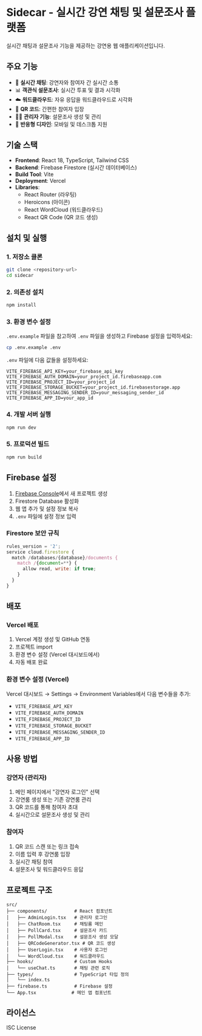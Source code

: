 # Sidecar - 실시간 강연 채팅 및 설문조사 플랫폼

실시간 채팅과 설문조사 기능을 제공하는 강연용 웹 애플리케이션입니다.

## 주요 기능

- 🎯 **실시간 채팅**: 강연자와 참여자 간 실시간 소통
- 📊 **객관식 설문조사**: 실시간 투표 및 결과 시각화
- ☁️ **워드클라우드**: 자유 응답을 워드클라우드로 시각화
- 📱 **QR 코드**: 간편한 참여자 입장
- 👨‍🏫 **관리자 기능**: 설문조사 생성 및 관리
- 📱 **반응형 디자인**: 모바일 및 데스크톱 지원

## 기술 스택

- **Frontend**: React 18, TypeScript, Tailwind CSS
- **Backend**: Firebase Firestore (실시간 데이터베이스)
- **Build Tool**: Vite
- **Deployment**: Vercel
- **Libraries**: 
  - React Router (라우팅)
  - Heroicons (아이콘)
  - React WordCloud (워드클라우드)
  - React QR Code (QR 코드 생성)

## 설치 및 실행

### 1. 저장소 클론
```bash
git clone <repository-url>
cd sidecar
```

### 2. 의존성 설치
```bash
npm install
```

### 3. 환경 변수 설정
`.env.example` 파일을 참고하여 `.env` 파일을 생성하고 Firebase 설정을 입력하세요:

```bash
cp .env.example .env
```

`.env` 파일에 다음 값들을 설정하세요:
```env
VITE_FIREBASE_API_KEY=your_firebase_api_key
VITE_FIREBASE_AUTH_DOMAIN=your_project_id.firebaseapp.com
VITE_FIREBASE_PROJECT_ID=your_project_id
VITE_FIREBASE_STORAGE_BUCKET=your_project_id.firebasestorage.app
VITE_FIREBASE_MESSAGING_SENDER_ID=your_messaging_sender_id
VITE_FIREBASE_APP_ID=your_app_id
```

### 4. 개발 서버 실행
```bash
npm run dev
```

### 5. 프로덕션 빌드
```bash
npm run build
```

## Firebase 설정

1. [Firebase Console](https://console.firebase.google.com/)에서 새 프로젝트 생성
2. Firestore Database 활성화
3. 웹 앱 추가 및 설정 정보 복사
4. `.env` 파일에 설정 정보 입력

### Firestore 보안 규칙
```javascript
rules_version = '2';
service cloud.firestore {
  match /databases/{database}/documents {
    match /{document=**} {
      allow read, write: if true;
    }
  }
}
```

## 배포

### Vercel 배포
1. Vercel 계정 생성 및 GitHub 연동
2. 프로젝트 import
3. 환경 변수 설정 (Vercel 대시보드에서)
4. 자동 배포 완료

### 환경 변수 설정 (Vercel)
Vercel 대시보드 → Settings → Environment Variables에서 다음 변수들을 추가:
- `VITE_FIREBASE_API_KEY`
- `VITE_FIREBASE_AUTH_DOMAIN`
- `VITE_FIREBASE_PROJECT_ID`
- `VITE_FIREBASE_STORAGE_BUCKET`
- `VITE_FIREBASE_MESSAGING_SENDER_ID`
- `VITE_FIREBASE_APP_ID`

## 사용 방법

### 강연자 (관리자)
1. 메인 페이지에서 "강연자 로그인" 선택
2. 강연룸 생성 또는 기존 강연룸 관리
3. QR 코드를 통해 참여자 초대
4. 실시간으로 설문조사 생성 및 관리

### 참여자
1. QR 코드 스캔 또는 링크 접속
2. 이름 입력 후 강연룸 입장
3. 실시간 채팅 참여
4. 설문조사 및 워드클라우드 응답

## 프로젝트 구조

```
src/
├── components/          # React 컴포넌트
│   ├── AdminLogin.tsx   # 관리자 로그인
│   ├── ChatRoom.tsx     # 채팅룸 메인
│   ├── PollCard.tsx     # 설문조사 카드
│   ├── PollModal.tsx    # 설문조사 생성 모달
│   ├── QRCodeGenerator.tsx # QR 코드 생성
│   ├── UserLogin.tsx    # 사용자 로그인
│   └── WordCloud.tsx    # 워드클라우드
├── hooks/               # Custom Hooks
│   └── useChat.ts       # 채팅 관련 로직
├── types/               # TypeScript 타입 정의
│   └── index.ts
├── firebase.ts          # Firebase 설정
└── App.tsx             # 메인 앱 컴포넌트
```

## 라이선스

ISC License 